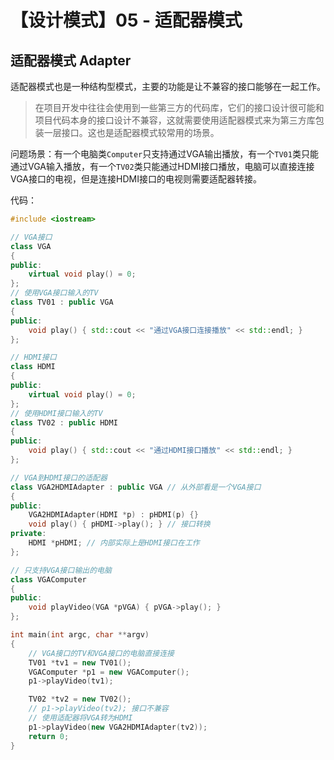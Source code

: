 # 【设计模式】05 - 适配器模式


## 适配器模式 Adapter

适配器模式也是一种结构型模式，主要的功能是让不兼容的接口能够在一起工作。

> 在项目开发中往往会使用到一些第三方的代码库，它们的接口设计很可能和项目代码本身的接口设计不兼容，这就需要使用适配器模式来为第三方库包装一层接口。这也是适配器模式较常用的场景。



问题场景：有一个电脑类`Computer`只支持通过VGA输出播放，有一个`TV01`类只能通过VGA输入播放，有一个`TV02`类只能通过HDMI接口播放，电脑可以直接连接VGA接口的电视，但是连接HDMI接口的电视则需要适配器转接。

代码：  
```cpp
#include <iostream>

// VGA接口
class VGA
{
public:
    virtual void play() = 0;
};
// 使用VGA接口输入的TV
class TV01 : public VGA
{
public:
    void play() { std::cout << "通过VGA接口连接播放" << std::endl; }
};

// HDMI接口
class HDMI
{
public:
    virtual void play() = 0;
};
// 使用HDMI接口输入的TV
class TV02 : public HDMI
{
public:
    void play() { std::cout << "通过HDMI接口播放" << std::endl; }
};

// VGA到HDMI接口的适配器
class VGA2HDMIAdapter : public VGA // 从外部看是一个VGA接口
{
public:
    VGA2HDMIAdapter(HDMI *p) : pHDMI(p) {}
    void play() { pHDMI->play(); } // 接口转换
private:
    HDMI *pHDMI; // 内部实际上是HDMI接口在工作
};

// 只支持VGA接口输出的电脑
class VGAComputer
{
public:
    void playVideo(VGA *pVGA) { pVGA->play(); }
};

int main(int argc, char **argv)
{
    // VGA接口的TV和VGA接口的电脑直接连接
    TV01 *tv1 = new TV01();
    VGAComputer *p1 = new VGAComputer();
    p1->playVideo(tv1);

    TV02 *tv2 = new TV02();
    // p1->playVideo(tv2); 接口不兼容
    // 使用适配器将VGA转为HDMI
    p1->playVideo(new VGA2HDMIAdapter(tv2));
    return 0;
}
```

